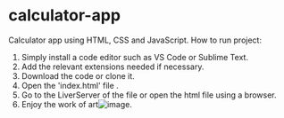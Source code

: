 # calculator-app
Calculator app using HTML, CSS and JavaScript.
How to run project:
1. Simply install a code editor such as VS Code or Sublime Text.
2. Add the relevant extensions needed if necessary.
3. Download the code or clone it.
4. Open the 'index.html' file .
5. Go to the LiverServer of the file or open the html file using a browser.
6. Enjoy the work of art![image](https://user-images.githubusercontent.com/50831575/226168540-eaff9e45-43de-4695-8517-992a187ca5af.png).



